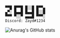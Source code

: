 ```
▀▀█ █▀▀█ █░░█ █▀▀▄
▄▀░ █▄▄█ █▄▄█ █░░█
▀▀▀ ▀░░▀ ▄▄▄█ ▀▀▀░
Discord: Zayd#1234
```
![Anurag's GitHub stats](https://github-readme-stats.vercel.app/api?username=Zaydo123&show_icons=true&theme=tokyonight)
